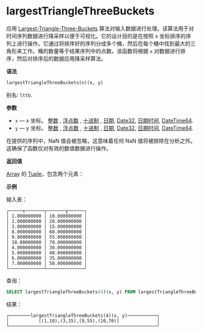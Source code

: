 
# largestTriangleThreeBuckets

应用 [Largest-Triangle-Three-Buckets](https://skemman.is/bitstream/1946/15343/3/SS_MSthesis.pdf) 算法对输入数据进行处理。该算法用于对时间序列数据进行降采样以便于可视化。它的设计目的是在按照 x 坐标排序的序列上进行操作。它通过将排序好的序列分成多个桶，然后在每个桶中找到最大的三角形来工作。桶的数量等于结果序列中的点数。该函数将根据 `x` 对数据进行排序，然后对排序后的数据应用降采样算法。

**语法**

```sql
largestTriangleThreeBuckets(n)(x, y)
```

别名: `lttb`.

**参数**

- `x` — x 坐标。 [整数](../../../sql-reference/data-types/int-uint.md) , [浮点数](../../../sql-reference/data-types/float.md) , [十进制](../../../sql-reference/data-types/decimal.md)  , [日期](../../../sql-reference/data-types/date.md), [Date32](../../../sql-reference/data-types/date32.md), [日期时间](../../../sql-reference/data-types/datetime.md), [DateTime64](../../../sql-reference/data-types/datetime64.md).
- `y` — y 坐标。 [整数](../../../sql-reference/data-types/int-uint.md) , [浮点数](../../../sql-reference/data-types/float.md) , [十进制](../../../sql-reference/data-types/decimal.md)  , [日期](../../../sql-reference/data-types/date.md), [Date32](../../../sql-reference/data-types/date32.md), [日期时间](../../../sql-reference/data-types/datetime.md), [DateTime64](../../../sql-reference/data-types/datetime64.md).

在提供的序列中，NaN 值会被忽略，这意味着任何 NaN 值将被排除在分析之外。这确保了函数仅对有效的数值数据进行操作。

**返回值**

[Array](../../../sql-reference/data-types/array.md) 的 [Tuple](../../../sql-reference/data-types/tuple.md)，包含两个元素：

**示例**

输入表：

```text
┌─────x───────┬───────y──────┐
│ 1.000000000 │ 10.000000000 │
│ 2.000000000 │ 20.000000000 │
│ 3.000000000 │ 15.000000000 │
│ 8.000000000 │ 60.000000000 │
│ 9.000000000 │ 55.000000000 │
│ 10.00000000 │ 70.000000000 │
│ 4.000000000 │ 30.000000000 │
│ 5.000000000 │ 40.000000000 │
│ 6.000000000 │ 35.000000000 │
│ 7.000000000 │ 50.000000000 │
└─────────────┴──────────────┘
```

查询：

```sql
SELECT largestTriangleThreeBuckets(4)(x, y) FROM largestTriangleThreeBuckets_test;
```

结果：

```text
┌────────largestTriangleThreeBuckets(4)(x, y)───────────┐
│           [(1,10),(3,15),(9,55),(10,70)]              │
└───────────────────────────────────────────────────────┘
```
